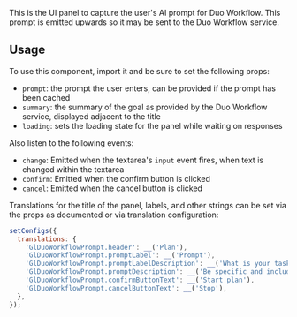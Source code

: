 This is the UI panel to capture the user's AI prompt for Duo Workflow. This
prompt is emitted upwards so it may be sent to the Duo Workflow service.

## Usage

To use this component, import it and be sure to set the following props:

* `prompt`: the prompt the user enters, can be provided if the prompt has been
  cached
* `summary`: the summary of the goal as provided by the Duo Workflow service,
displayed adjacent to the title
* `loading`: sets the loading state for the panel while waiting on responses

Also listen to the following events:

* `change`: Emitted when the textarea's `input` event fires, when text is
changed within the textarea
* `confirm`: Emitted when the confirm button is clicked
* `cancel`: Emitted when the cancel button is clicked

Translations for the title of the panel, labels, and other strings can be set via
the props as documented or via translation configuration:

```js
setConfigs({
  translations: {
    'GlDuoWorkflowPrompt.header': __('Plan'),
    'GlDuoWorkflowPrompt.promptLabel': __('Prompt'),
    'GlDuoWorkflowPrompt.promptLabelDescription': __('What is your task?'),
    'GlDuoWorkflowPrompt.promptDescription': __('Be specific and include references!'),
    'GlDuoWorkflowPrompt.confirmButtonText': __('Start plan'),
    'GlDuoWorkflowPrompt.cancelButtonText': __('Stop'),
  },
});
```
